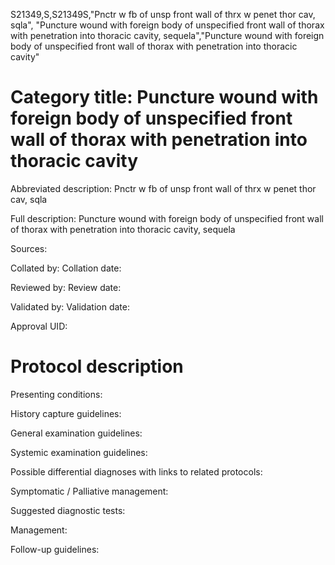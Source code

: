 S21349,S,S21349S,"Pnctr w fb of unsp front wall of thrx w penet thor cav, sqla", "Puncture wound with foreign body of unspecified front wall of thorax with penetration into thoracic cavity, sequela","Puncture wound with foreign body of unspecified front wall of thorax with penetration into thoracic cavity"
# Category title: Puncture wound with foreign body of unspecified front wall of thorax with penetration into thoracic cavity

Abbreviated description: Pnctr w fb of unsp front wall of thrx w penet thor cav, sqla

Full description: Puncture wound with foreign body of unspecified front wall of thorax with penetration into thoracic cavity, sequela

Sources:

Collated by:
Collation date:

Reviewed by:
Review date:

Validated by:
Validation date:

Approval UID:

# Protocol description

Presenting conditions:

History capture guidelines:

General examination guidelines:

Systemic examination guidelines:

Possible differential diagnoses with links to related protocols:

Symptomatic / Palliative management:

Suggested diagnostic tests:

Management:

Follow-up guidelines:

